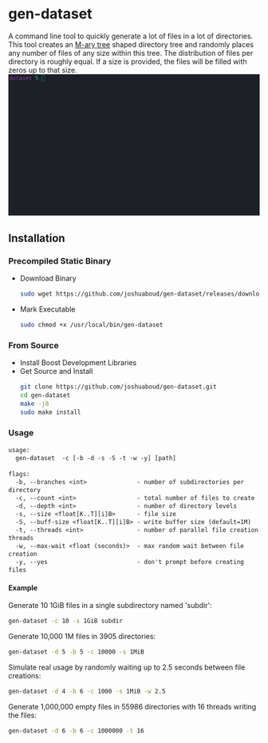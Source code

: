 # gen-dataset
A command line tool to quickly generate a lot of files in a lot of directories. This tool creates an [M-ary tree](https://en.wikipedia.org/wiki/M-ary_tree)
shaped directory tree and randomly places any number of files of any size within this tree. The distribution of files per directory is roughly equal. If a size is provided, the files will be filled with zeros up to that size.
![Usage example](doc/example.gif)
## Installation
### Precompiled Static Binary
* Download Binary
  ```sh
  sudo wget https://github.com/joshuaboud/gen-dataset/releases/download/v1.3/gen-dataset -P /usr/local/bin
  ```
* Mark Executable
  ```sh
  sudo chmod +x /usr/local/bin/gen-dataset
  ```
### From Source
* Install Boost Development Libraries
* Get Source and Install
  ```sh
  git clone https://github.com/joshuaboud/gen-dataset.git
  cd gen-dataset
  make -j8
  sudo make install
  ```

### Usage
```
usage:
  gen-dataset  -c [-b -d -s -S -t -w -y] [path]

flags:
  -b, --branches <int>              - number of subdirectories per directory
  -c, --count <int>                 - total number of files to create
  -d, --depth <int>                 - number of directory levels
  -s, --size <float[K..T][i]B>      - file size
  -S, --buff-size <float[K..T][i]B> - write buffer size (default=1M)
  -t, --threads <int>               - number of parallel file creation threads
  -w, --max-wait <float (seconds)>  - max random wait between file creation
  -y, --yes                         - don't prompt before creating files
```
#### Example
Generate 10 1GiB files in a single subdirectory named 'subdir':
```sh
gen-dataset -c 10 -s 1GiB subdir
```
Generate 10,000 1M files in 3905 directories:
```sh
gen-dataset -d 5 -b 5 -c 10000 -s 1MiB
```
Simulate real usage by randomly waiting up to 2.5 seconds between file creations:
```sh
gen-dataset -d 4 -b 6 -c 1000 -s 1MiB -w 2.5
```
Generate 1,000,000 empty files in 55986 directories with 16 threads writing the files:
```sh
gen-dataset -d 6 -b 6 -c 1000000 -t 16
```

